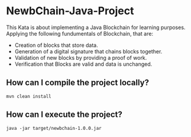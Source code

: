 # NewbChain-Java-Project

This Kata is about implementing a Java Blockchain for learning purposes. Applying the following fundumentals of Blockchain, that are:

* Creation of blocks that store data.
* Generation of a digital signature that chains blocks together.
* Validation of new blocks by providing a proof of work.
* Verification that Blocks are valid and data is unchanged.

## How can I compile the project locally?

```
mvn clean install
```

## How can I execute the project?

```
java -jar target/newbchain-1.0.0.jar
```
